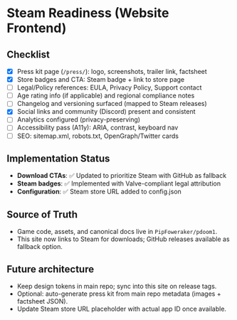 # Steam Readiness (Website Frontend)

## Checklist
- [x] Press kit page (`/press/`): logo, screenshots, trailer link, factsheet
- [x] Store badges and CTA: Steam badge + link to store page
- [ ] Legal/Policy references: EULA, Privacy Policy, Support contact
- [ ] Age rating info (if applicable) and regional compliance notes
- [ ] Changelog and versioning surfaced (mapped to Steam releases)
- [x] Social links and community (Discord) present and consistent
- [ ] Analytics configured (privacy-preserving)
- [ ] Accessibility pass (A11y): ARIA, contrast, keyboard nav
- [ ] SEO: sitemap.xml, robots.txt, OpenGraph/Twitter cards

## Implementation Status
- **Download CTAs**: ✅ Updated to prioritize Steam with GitHub as fallback
- **Steam badges**: ✅ Implemented with Valve-compliant legal attribution
- **Configuration**: ✅ Steam store URL added to config.json

## Source of Truth
- Game code, assets, and canonical docs live in `PipFoweraker/pdoom1`.
- This site now links to Steam for downloads; GitHub releases available as fallback option.

## Future architecture
- Keep design tokens in main repo; sync into this site on release tags.
- Optional: auto-generate press kit from main repo metadata (images + factsheet JSON).
- Update Steam store URL placeholder with actual app ID once available.
